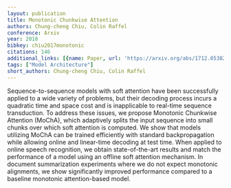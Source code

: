 ```yaml
---
layout: publication
title: Monotonic Chunkwise Attention
authors: Chung-cheng Chiu, Colin Raffel
conference: Arxiv
year: 2018
bibkey: chiu2017monotonic
citations: 146
additional_links: [{name: Paper, url: 'https://arxiv.org/abs/1712.05382'}]
tags: ["Model Architecture"]
short_authors: Chung-cheng Chiu, Colin Raffel
---
```

Sequence-to-sequence models with soft attention have been successfully
applied to a wide variety of problems, but their decoding process incurs a
quadratic time and space cost and is inapplicable to real-time sequence
transduction. To address these issues, we propose Monotonic Chunkwise Attention
(MoChA), which adaptively splits the input sequence into small chunks over
which soft attention is computed. We show that models utilizing MoChA can be
trained efficiently with standard backpropagation while allowing online and
linear-time decoding at test time. When applied to online speech recognition,
we obtain state-of-the-art results and match the performance of a model using
an offline soft attention mechanism. In document summarization experiments
where we do not expect monotonic alignments, we show significantly improved
performance compared to a baseline monotonic attention-based model.